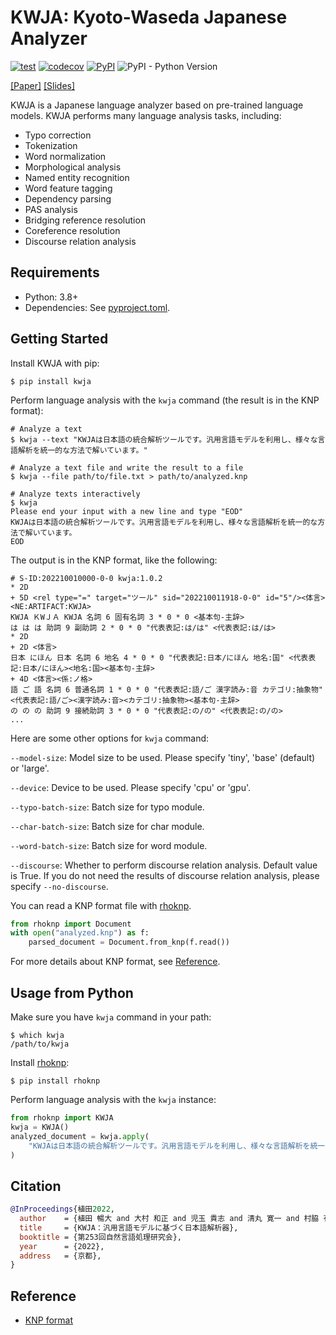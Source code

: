 # KWJA: Kyoto-Waseda Japanese Analyzer

[![test](https://github.com/ku-nlp/kwja/actions/workflows/test.yml/badge.svg)](https://github.com/ku-nlp/kwja/actions/workflows/test.yml)
[![codecov](https://codecov.io/gh/ku-nlp/kwja/branch/main/graph/badge.svg?token=A9FWWPLITO)](https://codecov.io/gh/ku-nlp/kwja)
[![PyPI](https://img.shields.io/pypi/v/kwja)](https://pypi.org/project/kwja/)
![PyPI - Python Version](https://img.shields.io/pypi/pyversions/kwja)

[[Paper]](https://ipsj.ixsq.nii.ac.jp/ej/?action=pages_view_main&active_action=repository_view_main_item_detail&item_id=220232&item_no=1&page_id=13&block_id=8)
[[Slides]](https://speakerdeck.com/nobug/kyoto-waseda-japanese-analyzer)

KWJA is a Japanese language analyzer based on pre-trained language models.
KWJA performs many language analysis tasks, including:
- Typo correction
- Tokenization
- Word normalization
- Morphological analysis
- Named entity recognition
- Word feature tagging
- Dependency parsing
- PAS analysis
- Bridging reference resolution
- Coreference resolution
- Discourse relation analysis

## Requirements

- Python: 3.8+
- Dependencies: See [pyproject.toml](./pyproject.toml).

## Getting Started

Install KWJA with pip:

```shell
$ pip install kwja
```

Perform language analysis with the `kwja` command (the result is in the KNP format):

```shell
# Analyze a text
$ kwja --text "KWJAは日本語の統合解析ツールです。汎用言語モデルを利用し、様々な言語解析を統一的な方法で解いています。"

# Analyze a text file and write the result to a file
$ kwja --file path/to/file.txt > path/to/analyzed.knp

# Analyze texts interactively
$ kwja
Please end your input with a new line and type "EOD"
KWJAは日本語の統合解析ツールです。汎用言語モデルを利用し、様々な言語解析を統一的な方法で解いています。
EOD
```

The output is in the KNP format, like the following:

```
# S-ID:202210010000-0-0 kwja:1.0.2
* 2D
+ 5D <rel type="=" target="ツール" sid="202210011918-0-0" id="5"/><体言><NE:ARTIFACT:KWJA>
KWJA ＫWＪＡ KWJA 名詞 6 固有名詞 3 * 0 * 0 <基本句-主辞>
は は は 助詞 9 副助詞 2 * 0 * 0 "代表表記:は/は" <代表表記:は/は>
* 2D
+ 2D <体言>
日本 にほん 日本 名詞 6 地名 4 * 0 * 0 "代表表記:日本/にほん 地名:国" <代表表記:日本/にほん><地名:国><基本句-主辞>
+ 4D <体言><係:ノ格>
語 ご 語 名詞 6 普通名詞 1 * 0 * 0 "代表表記:語/ご 漢字読み:音 カテゴリ:抽象物" <代表表記:語/ご><漢字読み:音><カテゴリ:抽象物><基本句-主辞>
の の の 助詞 9 接続助詞 3 * 0 * 0 "代表表記:の/の" <代表表記:の/の>
...
```

Here are some other options for `kwja` command:

`--model-size`: Model size to be used. Please specify 'tiny', 'base' (default) or 'large'.

`--device`: Device to be used. Please specify 'cpu' or 'gpu'.

`--typo-batch-size`: Batch size for typo module.

`--char-batch-size`: Batch size for char module.

`--word-batch-size`: Batch size for word module.

`--discourse`: Whether to perform discourse relation analysis. Default value is True. If you do not need the results of discourse relation analysis, please specify `--no-discourse`.


You can read a KNP format file with [rhoknp](https://github.com/ku-nlp/rhoknp).

```python
from rhoknp import Document
with open("analyzed.knp") as f:
    parsed_document = Document.from_knp(f.read())
```

For more details about KNP format, see [Reference](#reference).

## Usage from Python

Make sure you have `kwja` command in your path:

```shell
$ which kwja
/path/to/kwja
```

Install [rhoknp](https://github.com/ku-nlp/rhoknp):

```shell
$ pip install rhoknp
```

Perform language analysis with the `kwja` instance:

```python
from rhoknp import KWJA
kwja = KWJA()
analyzed_document = kwja.apply(
    "KWJAは日本語の統合解析ツールです。汎用言語モデルを利用し、様々な言語解析を統一的な方法で解いています。"
)
```

## Citation

```bibtex
@InProceedings{植田2022,
  author    = {植田 暢大 and 大村 和正 and 児玉 貴志 and 清丸 寛一 and 村脇 有吾 and 河原 大輔 and 黒橋 禎夫},
  title     = {KWJA：汎用言語モデルに基づく日本語解析器},
  booktitle = {第253回自然言語処理研究会},
  year      = {2022},
  address   = {京都},
}
```

## Reference

- [KNP format](http://cr.fvcrc.i.nagoya-u.ac.jp/~sasano/knp/format.html)
